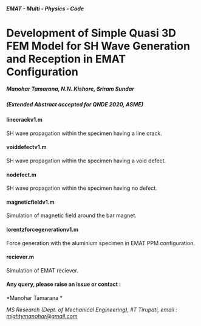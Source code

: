 #####  EMAT - Multi - Physics - Code 

# Development of Simple Quasi 3D FEM Model for SH Wave Generation and Reception in EMAT Configuration

##### Manohar Tamarana, N.N. Kishore, Sriram Sundar

##### (Extended Abstract accepted for QNDE 2020, ASME)

#### linecrackv1.m
SH wave propagation within the specimen having a line crack.
#### voiddefectv1.m
SH wave propagation within the specimen having a void defect.
#### nodefect.m
SH wave propagation within the specimen having no defect.
#### magneticfieldv1.m
Simulation of magnetic field around the bar magnet.
#### lorentzforcegenerationv1.m
Force generation with the aluminium specimen in EMAT PPM configuration.
#### reciever.m
Simulation of EMAT reciever.

#### Any query, please raise an issue or contact :

*Manohar Tamarana *

*MS Research (Dept. of Mechanical Engineering), IIT Tirupati,  email : mightymanohar@gmail.com*


